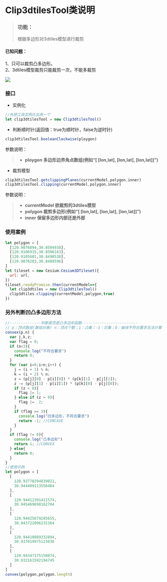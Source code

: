 **Clip3dtilesTool类说明**
==============================
>### 功能：  
>根据多边形对3dtiles模型进行裁剪
#### 已知问题：
1、只可以裁剪凸多边形。  
2、3dtiles模型裁剪只能裁剪一次，不能多裁剪
> 
![](模型裁剪.gif)  
### 接口
- 实例化
```javascript
//先把工具实例化出来一个
let clip3dtilesTool = new Clip3dtilesTool()
```
- 判断顺时针(返回值：true为顺时针，false为逆时针)
```javascript
clip3dtilesTool.booleanClockwise(ploygon)
```
参数说明：  
>- **ploygon 多边形边界角点数组(例如“[ [lon,lat], [lon,lat], [lon,lat]]”)**
- 裁剪模型
```javascript
clip3dtilesTool.getclippingPlanes(currentModel,polygon,inner)
clip3dtilesTool.clipping(currentModel,polygon,inner)
```
参数说明：  
>- **currentModel 欲裁剪的3dtiles模型**
>- **polygon 裁剪多边形(例如“[ [lon,lat], [lon,lat], [lon,lat]]”)**
>- **inner 保留多边形内部还是外部**
### 使用案例
```javascript
let polygon = [
  [120.9076894,30.8504938],
  [120.9106915,30.8506163],
  [120.9105601,30.8490538],
  [120.9076283,30.8489596]
]
let tileset = new Cesium.Cesium3DTileset({
  url: url,
})
tileset.readyPromise.then(currentModel=>{
  let clip3dtiles = new Clip3dtilesTool()
  clip3dtiles.clipping(currentModel,polygon,true)
})
```
### 另外判断凹凸多边形方法
```javascript
//--------------判断是否是凸多边形函数-------------------------
// p：顶点数组(数组对象) n：顶点个数；1：凸集；-1：凹集；0：曲线不符合要求无法计算
convex(p,n) {
  var j,k,z;
  var flag = 0;
  if (n<3){
    console.log("不符合要求")
    return 0;
  }
  for (var i=0;i<n;i++) {
    j = (i + 1) % n;
    k = (i + 2) % n;
    z = (p[j][0] - p[i][0]) * (p[k][1] - p[j][1]);
    z -= (p[j][1] - p[i][1]) * (p[k][0] - p[j][0]);
    if (z < 0){
      flag |= 1;
    } else if (z > 0){
      flag |=  2;
    }
    if (flag == 3){
      console.log("凹多边形，不符合要求")
      return -1; //CONCAVE
    }
  }
  if (flag != 0){
    console.log("凸多边形")
    return 1; //CONVEX
  } else{
    return 0;
  }
}
//使用示例
let polygon = [
  [
    120.93770294839021,
    30.944409113550464
  ],
  [
    120.94412391411574,
    30.945469698162704
  ],
  [
    120.94425679285655,
    30.943722096232364
  ],
  [
    120.94410889332894,
    30.937019975123036
  ],
  [
    120.94347175150074,
    30.932161592194745
  ]
]
convex(polygon,polygon.length)
```